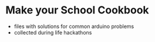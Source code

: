# Make your School Cookbook
- files with solutions for common arduino problems
- collected during life hackathons
